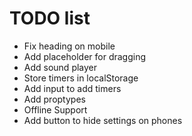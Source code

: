 # TODO list

- Fix heading on mobile
- Add placeholder for dragging
- Add sound player
- Store timers in localStorage
- Add input to add timers
- Add proptypes
- Offline Support
- Add button to hide settings on phones